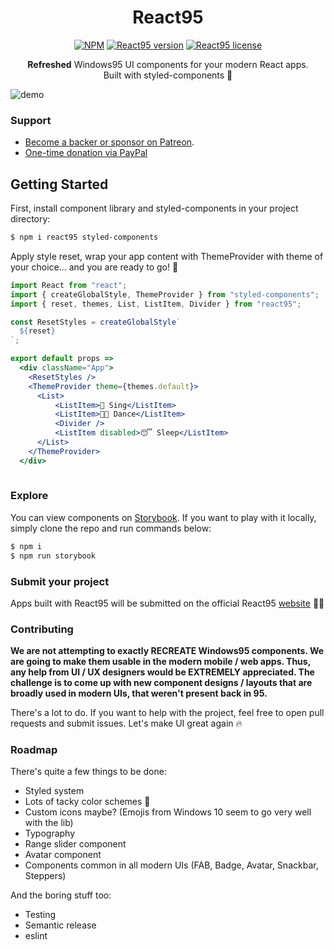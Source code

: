 <h1 align="center">React95</h1>

<p align="center">
  <a href="https://www.npmjs.com/package/react95"><img src="https://flat.badgen.net/npm/dt/react95" alt="NPM"></a>
  <a href="https://www.npmjs.com/package/react95"><img src="https://flat.badgen.net/npm/v/react95" alt="React95 version"></a>
  <a href="https://www.npmjs.com/package/react95"><img src="https://flat.badgen.net/npm/license/react95" alt="React95 license"></a>
  
</p>
<p align="center">
  <b>Refreshed</b> Windows95 UI components for your modern React apps. <br> Built with styled-components 💅</p>
  
![demo](https://user-images.githubusercontent.com/28541613/56099388-7513f800-5f0c-11e9-893b-532eded39f92.png)

### Support
- [Become a backer or sponsor on Patreon](https://www.patreon.com/arturbien).
- [One-time donation via PayPal](https://www.paypal.me/react95)


## Getting Started
First, install component library and styled-components in your project directory: 
```sh
$ npm i react95 styled-components
```
Apply style reset, wrap your app content with ThemeProvider with theme of your choice... and you are ready to go! 🚀
```jsx
import React from "react";
import { createGlobalStyle, ThemeProvider } from "styled-components";
import { reset, themes, List, ListItem, Divider } from "react95";

const ResetStyles = createGlobalStyle`
  ${reset}
`;

export default props =>
  <div className="App">
    <ResetStyles />
    <ThemeProvider theme={themes.default}>
      <List>
          <ListItem>🎤 Sing</ListItem>
          <ListItem>💃🏻 Dance</ListItem>
          <Divider />
          <ListItem disabled>😴 Sleep</ListItem>
      </List>
    </ThemeProvider>
  </div>
  
```

### Explore
You can view components on [Storybook](https://arturbien.github.io/React95/). If you want to play with it locally, simply clone the repo and run commands below:
```sh
$ npm i 
$ npm run storybook
```
### Submit your project
Apps built with React95 will be submitted on the official React95 [website](https://react95.io) 🤟🏻

### Contributing
**We are not attempting to exactly RECREATE Windows95 components. We are going to make them usable in the modern mobile / web apps. 
Thus, any help from UI / UX designers would be EXTREMELY appreciated. The challenge is to come up with new component designs / layouts that are broadly used in modern UIs, that weren't present back in 95.**

There's a lot to do. If you want to help with the project, feel free to open pull requests and submit issues. Let's make UI great again 🔥 

### Roadmap
There's quite a few things to be done:
- Styled system
- Lots of tacky color schemes 🌈
- Custom icons maybe? (Emojis from Windows 10 seem to go very well with the lib)
- Typography
- Range slider component
- Avatar component
- Components common in all modern UIs (FAB, Badge, Avatar, Snackbar, Steppers)

And the boring stuff too:
- Testing
- Semantic release
- eslint
